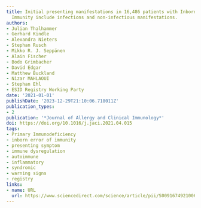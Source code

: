 ```yaml
---
title: Initial presenting manifestations in 16,486 patients with Inborn Errors of
  Immunity include infections and non-infectious manifestations.
authors:
- Julian Thalhammer
- Gerhard Kindle
- Alexandra Nieters
- Stephan Rusch
- Mikko R. J. Seppänen
- Alain Fischer
- Bodo Grimbacher
- David Edgar
- Matthew Buckland
- Nizar MAHLAOUI
- Stephan Ehl
- ESID Registry Working Party
date: '2021-01-01'
publishDate: '2023-12-29T21:10:06.718011Z'
publication_types:
- 2
publication: '*Journal of Allergy and Clinical Immunology*'
doi: https://doi.org/10.1016/j.jaci.2021.04.015
tags:
- Primary Immunodeficiency
- inborn error of immunity
- presenting symptom
- immune dysregulation
- autoimmune
- inflammatory
- syndromic
- warning signs
- registry
links:
- name: URL
  url: https://www.sciencedirect.com/science/article/pii/S0091674921006540
---
```


